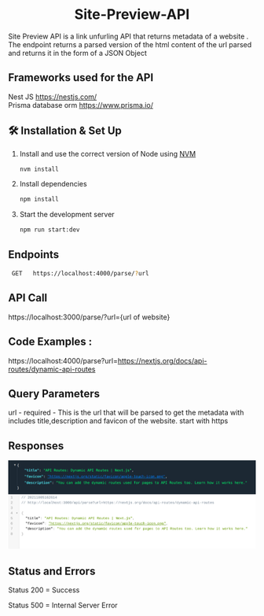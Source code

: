 
<h1 align="center">
  Site-Preview-API
</h1>

<p> Site Preview API is a link unfurling API that returns metadata of a website . The endpoint returns a parsed version of the html content of the url parsed and returns it in the form of a JSON Object  </p>

## Frameworks used for the API
Nest JS https://nestjs.com/ </br>
Prisma database orm https://www.prisma.io/


## 🛠 Installation & Set Up

1. Install and use the correct version of Node using [NVM](https://github.com/nvm-sh/nvm)

   ```sh
   nvm install
   ```

3. Install dependencies

   ```sh
   npm install
   ```

4. Start the development server

   ```sh
   npm run start:dev
   ```

## Endpoints 

 ```sh
  GET   https://localhost:4000/parse/?url
   ```

## API Call

https://localhost:3000/parse/?url={url of website}


## Code Examples :

 https://localhost:4000/parse?url=https://nextjs.org/docs/api-routes/dynamic-api-routes



## Query Parameters 

url -  required  - This is the url that will be parsed to get the metadata with includes title,description and favicon of the website. start with https



  ## Responses

  ![alt text](https://github.com/rafiquecudjoe/link_unfurling_api/blob/main/response.png?raw=true)


## Status and Errors

Status 200 = Success

Status 500 =  Internal Server Error



